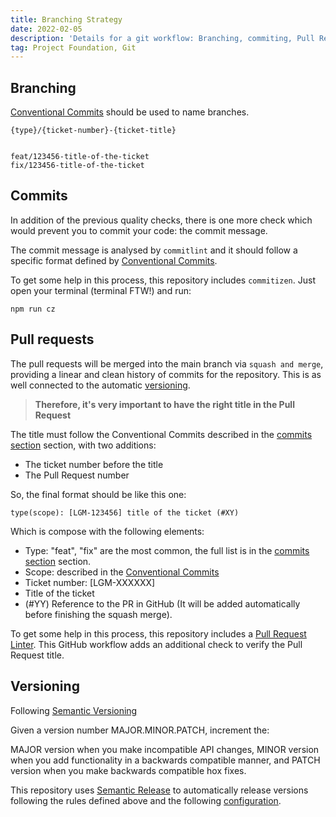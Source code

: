 ```yaml
---
title: Branching Strategy
date: 2022-02-05
description: 'Details for a git workflow: Branching, commiting, Pull Requests and Versioning'
tag: Project Foundation, Git
---
```


## Branching

[Conventional Commits](https://www.conventionalcommits.org/en/v1.0.0/) should be used to name branches.

    {type}/{ticket-number}-{ticket-title}


    feat/123456-title-of-the-ticket
    fix/123456-title-of-the-ticket

## Commits

In addition of the previous quality checks, there is one more check which would prevent you to commit your code: the commit message.

The commit message is analysed by `commitlint` and it should follow a specific format defined by [Conventional Commits](https://www.conventionalcommits.org/en/v1.0.0/).

To get some help in this process, this repository includes `commitizen`. Just open your terminal (terminal FTW!) and run:

    npm run cz

## Pull requests

The pull requests will be merged into the main branch via `squash and merge`, providing a linear and clean history of commits for the repository. This is as well connected to the automatic [versioning](#Versioning).

> **Therefore, it's very important to have the right title in the Pull Request**

The title must follow the Conventional Commits described in the [commits section](#Commits) section, with two additions:

- The ticket number before the title
- The Pull Request number

So, the final format should be like this one:

    type(scope): [LGM-123456] title of the ticket (#XY)

Which is compose with the following elements:

- Type: "feat", "fix" are the most common, the full list is in the [commits section](#Commits) section.
- Scope: described in the [Conventional Commits](https://www.conventionalcommits.org/en/v1.0.0/)
- Ticket number: [LGM-XXXXXX]
- Title of the ticket
- (#YY) Reference to the PR in GitHub (It will be added automatically before finishing the squash merge).

To get some help in this process, this repository includes a [Pull Request Linter](../../.github/workflows/pull-request-linter.yml). This GitHub workflow adds an additional check to verify the Pull Request title.

## Versioning

Following [Semantic Versioning](https://semver.org/)

Given a version number MAJOR.MINOR.PATCH, increment the:

MAJOR version when you make incompatible API changes,
MINOR version when you add functionality in a backwards compatible manner, and
PATCH version when you make backwards compatible hox fixes.

This repository uses [Semantic Release](https://github.com/semantic-release/semantic-release) to automatically release versions following the rules defined above and the following [configuration](./../.releaserc).
